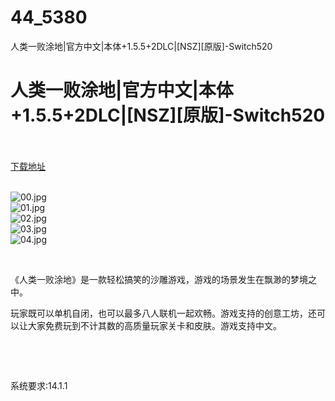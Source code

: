 # 44_5380
人类一败涂地|官方中文|本体+1.5.5+2DLC|[NSZ][原版]-Switch520
# 人类一败涂地|官方中文|本体+1.5.5+2DLC|[NSZ][原版]-Switch520
 <br/></br>
[下载地址](https://www.switch520.cc/article/5380 "下载地址")
<br/></br>

<p><img title="00.jpg" src="https://www.switch520.cc/muke_img/2022_03_05_39b560b47eea6.jpg" alt="00.jpg"><br>
<img title="01.jpg" src="https://www.switch520.cc/muke_img/2022_03_05_f55277ddc8ede.jpg" alt="01.jpg"><br>
<img title="02.jpg" src="https://www.switch520.cc/muke_img/2022_03_05_0fdb897e95fc0.jpg" alt="02.jpg"><br>
<img title="03.jpg" src="https://www.switch520.cc/muke_img/2022_03_05_729969a1ffe08.jpg" alt="03.jpg"><br>
<img title="04.jpg" src="https://www.switch520.cc/muke_img/2022_03_05_5e59ed7ff3e01.jpg" alt="04.jpg"></p>
<p>&nbsp;</p>
<p>《人类一败涂地》是一款轻松搞笑的沙雕游戏，游戏的场景发生在飘渺的梦境之中。</p>
<p>玩家既可以单机自闭，也可以最多八人联机一起欢畅。游戏支持的创意工坊，还可以让大家免费玩到不计其数的高质量玩家关卡和皮肤。游戏支持中文。</p>
<p>&nbsp;</p>
<p>&nbsp;</p>
<p>系统要求:14.1.1</p>



<p>&nbsp;</p>
